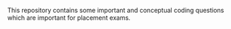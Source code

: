 This repository contains some important and conceptual coding questions which are important for placement exams.